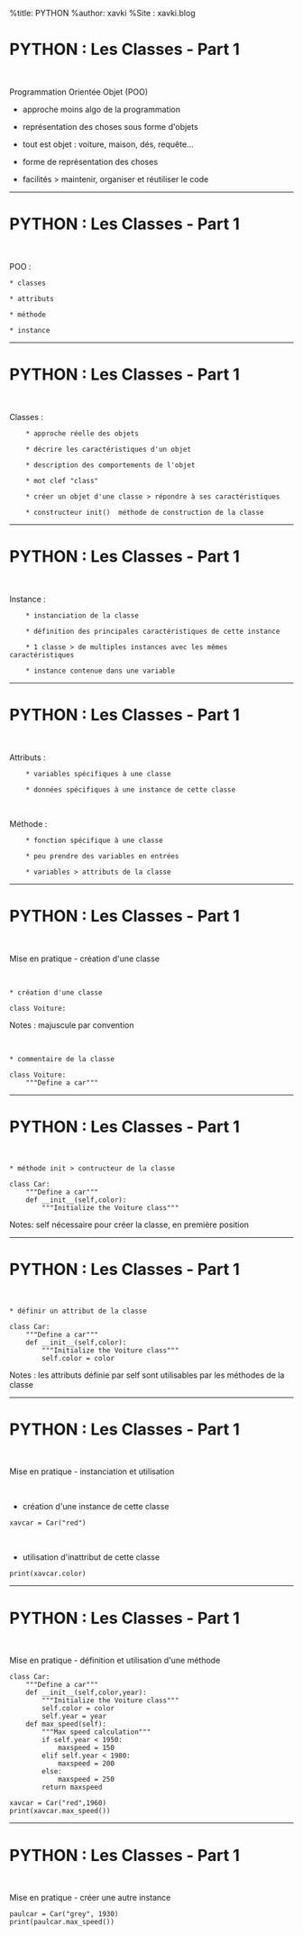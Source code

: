 %title: PYTHON
%author: xavki
%Site : xavki.blog


# PYTHON : Les Classes - Part 1


<br>

Programmation Orientée Objet (POO)

* approche moins algo de la programmation

* représentation des choses sous forme d'objets

* tout est objet : voiture, maison, dés, requête...

* forme de représentation des choses

* facilités > maintenir, organiser et réutiliser le code 

-----------------------------------------------------------------

# PYTHON : Les Classes - Part 1


<br>

POO : 

	* classes

	* attributs

	* méthode

	* instance

-----------------------------------------------------------------

# PYTHON : Les Classes - Part 1

<br>

Classes :

		* approche réelle des objets

		* décrire les caractéristiques d'un objet

		* description des comportements de l'objet

		* mot clef "class"

		* créer un objet d'une classe > répondre à ses caractéristiques

		* constructeur init()  méthode de construction de la classe

-----------------------------------------------------------------

# PYTHON : Les Classes - Part 1

<br>

Instance :

		* instanciation de la classe

		* définition des principales caractéristiques de cette instance

		* 1 classe > de multiples instances avec les mêmes caractéristiques

		* instance contenue dans une variable

-----------------------------------------------------------------

# PYTHON : Les Classes - Part 1

<br>

Attributs :

		* variables spécifiques à une classe

		* données spécifiques à une instance de cette classe

<br>

Méthode : 

		* fonction spécifique à une classe

		* peu prendre des variables en entrées

		* variables > attributs de la classe

-----------------------------------------------------------------

# PYTHON : Les Classes - Part 1

<br>

Mise en pratique - création d'une classe

<br>

	* création d'une classe

```
class Voiture:
```

Notes : majuscule par convention

<br>

	* commentaire de la classe

```
class Voiture:
    """Define a car"""
```

-----------------------------------------------------------------

# PYTHON : Les Classes - Part 1

<br>

	* méthode init > contructeur de la classe

```
class Car:
    """Define a car"""
    def __init__(self,color):
        """Initialize the Voiture class"""
```

Notes: self nécessaire pour créer la classe, en première position

-----------------------------------------------------------------

# PYTHON : Les Classes - Part 1

<br>

	* définir un attribut de la classe

```
class Car:
    """Define a car"""
    def __init__(self,color):
        """Initialize the Voiture class"""
        self.color = color
```

Notes : les attributs définie par self sont utilisables 
	par les méthodes de la classe


-----------------------------------------------------------------

# PYTHON : Les Classes - Part 1

<br>

Mise en pratique - instanciation et utilisation

<br>

* création d'une instance de cette classe

```
xavcar = Car("red")
```

<br>

* utilisation d'inattribut de cette classe

```
print(xavcar.color)
```


-----------------------------------------------------------------

# PYTHON : Les Classes - Part 1


<br>

Mise en pratique - définition et utilisation d'une méthode

```
class Car:
    """Define a car"""
    def __init__(self,color,year):
        """Initialize the Voiture class"""
        self.color = color
        self.year = year
    def max_speed(self):
        """Max speed calculation"""
        if self.year < 1950:
            maxspeed = 150
        elif self.year < 1980:
            maxspeed = 200
        else:
            maxspeed = 250
        return maxspeed
```

```
xavcar = Car("red",1960)
print(xavcar.max_speed())
```

-----------------------------------------------------------------

# PYTHON : Les Classes - Part 1


<br>

Mise en pratique - créer une autre instance

```
paulcar = Car("grey", 1930)
print(paulcar.max_speed())
```
